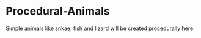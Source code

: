 # Procedural-Animals

Simple animals like snkae, fish and lizard will be created procedurally here.
 
